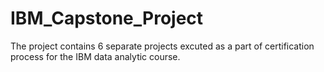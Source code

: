 # IBM_Capstone_Project
The project contains 6 separate projects excuted as a part of certification process for the IBM data analytic course.

